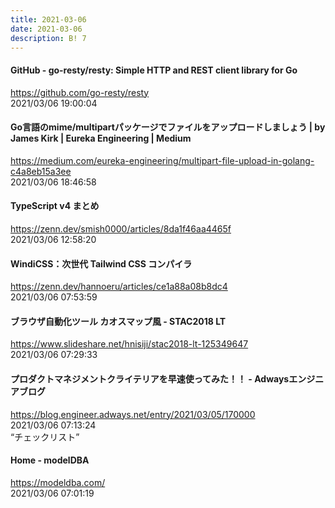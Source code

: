 ```yaml
---
title: 2021-03-06
date: 2021-03-06
description: B! 7
---
```


#### GitHub - go-resty/resty: Simple HTTP and REST client library for Go
https://github.com/go-resty/resty<br>
2021/03/06 19:00:04<br>


#### Go言語のmime/multipartパッケージでファイルをアップロードしましょう | by James Kirk | Eureka Engineering | Medium
https://medium.com/eureka-engineering/multipart-file-upload-in-golang-c4a8eb15a3ee<br>
2021/03/06 18:46:58<br>


#### TypeScript v4 まとめ
https://zenn.dev/smish0000/articles/8da1f46aa4465f<br>
2021/03/06 12:58:20<br>


#### WindiCSS：次世代 Tailwind CSS コンパイラ
https://zenn.dev/hannoeru/articles/ce1a88a08b8dc4<br>
2021/03/06 07:53:59<br>


#### ブラウザ自動化ツール カオスマップ風 - STAC2018 LT
https://www.slideshare.net/hnisiji/stac2018-lt-125349647<br>
2021/03/06 07:29:33<br>


#### プロダクトマネジメントクライテリアを早速使ってみた！！ - Adwaysエンジニアブログ
https://blog.engineer.adways.net/entry/2021/03/05/170000<br>
2021/03/06 07:13:24<br>
“チェックリスト”


#### Home - modelDBA
https://modeldba.com/<br>
2021/03/06 07:01:19<br>



